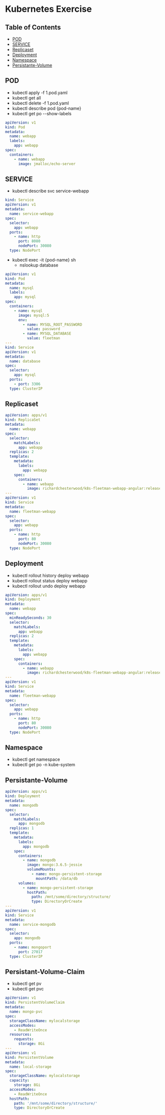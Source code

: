 # Kubernetes Exercise

## Table of Contents

- [POD](#POD)
- [SERVICE](#SERVICE)
- [Replicaset](#Replicaset)
- [Deployment](#Deployment)
- [Namespace](#Namespace)
- [Persistante-Volume](#Persistante-Volume)

## POD

- kubectl apply -f 1.pod.yaml
- kubectl get all
- kubectl delete -f 1.pod.yaml
- kubectl describe pod {pod-name}
- kubectl get po --show-labels

```yaml
apiVersion: v1
kind: Pod
metadata:
  name: webapp
  labels:
    app: webapp
spec:
  containers:
    - name: webapp
      image: jmalloc/echo-server
```

## SERVICE

- kubectl describe svc service-webapp

```yaml
kind: Service
apiVersion: v1
metadata:
  name: service-webapp
spec:
  selector:
    app: webapp
  ports:
    - name: http
      port: 8080
      nodePort: 30080
  type: NodePort
```

- kubectl exec -it {pod-name} sh
  - nslookup database

```yaml
apiVersion: v1
kind: Pod
metadata:
  name: mysql
  labels:
    app: mysql
spec:
  containers:
    - name: mysql
      image: mysql:5
      env:
        - name: MYSQL_ROOT_PASSWORD
          value: password
        - name: MYSQL_DATABASE
          value: fleetman
---
kind: Service
apiVersion: v1
metadata:
  name: database
spec:
  selector:
    app: mysql
  ports:
    - port: 3306
  type: ClusterIP
```

## Replicaset

```yaml
apiVersion: apps/v1
kind: ReplicaSet
metadata:
  name: webapp
spec:
  selector:
    matchLabels:
      app: webapp
  replicas: 2
  template:
    metadata:
      labels:
        app: webapp
    spec:
      containers:
        - name: webapp
          image: richardchesterwood/k8s-fleetman-webapp-angular:release0-5
---
apiVersion: v1
kind: Service
metadata:
  name: fleetman-webapp
spec:
  selector:
    app: webapp
  ports:
    - name: http
      port: 80
      nodePort: 30080
  type: NodePort
```

## Deployment

- kubectl rollout history deploy webapp
- kubectl rollout status deploy webapp
- kubectl rollout undo deploy webapp

```yaml
apiVersion: apps/v1
kind: Deployment
metadata:
  name: webapp
spec:
  minReadySeconds: 30
  selector:
    matchLabels:
      app: webapp
  replicas: 2
  template:
    metadata:
      labels:
        app: webapp
    spec:
      containers:
        - name: webapp
          image: richardchesterwood/k8s-fleetman-webapp-angular:release0
---
apiVersion: v1
kind: Service
metadata:
  name: fleetman-webapp
spec:
  selector:
    app: webapp
  ports:
    - name: http
      port: 80
      nodePort: 30080
  type: NodePort
```

## Namespace

- kubectl get namespace
- kubectl get po -n kube-system

## Persistante-Volume

```yaml
apiVersion: apps/v1
kind: Deployment
metadata:
  name: mongodb
spec:
  selector:
    matchLabels:
      app: mongodb
  replicas: 1
  template:
    metadata:
      labels:
        app: mongodb
    spec:
      containers:
        - name: mongodb
          image: mongo:3.6.5-jessie
          volumeMounts:
            - name: mongo-persistent-storage
              mountPath: /data/db
      volumes:
        - name: mongo-persistent-storage
          hostPath:
            path: /mnt/some/directory/structure/
            type: DirectoryOrCreate
---
apiVersion: v1
kind: Service
metadata:
  name: service-mongodb
spec:
  selector:
    app: mongodb
  ports:
    - name: mongoport
      port: 27017
  type: ClusterIP
```

## Persistant-Volume-Claim

- kubectl get pv
- kubectl get pvc

```yaml
apiVersion: v1
kind: PersistentVolumeClaim
metadata:
  name: mongo-pvc
spec:
  storageClassName: mylocalstorage
  accessModes:
    - ReadWriteOnce
  resources:
    requests:
      storage: 8Gi
---
apiVersion: v1
kind: PersistentVolume
metadata:
  name: local-storage
spec:
  storageClassName: mylocalstorage
  capacity:
    storage: 8Gi
  accessModes:
    - ReadWriteOnce
  hostPath:
    path: '/mnt/some/directory/structure/'
    type: DirectoryOrCreate
```

